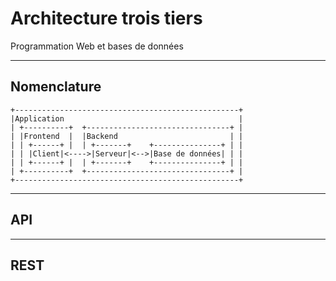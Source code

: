 # Architecture trois tiers

Programmation Web et bases de données

---

## Nomenclature

```kroki svgbob half
+--------------------------------------------------+
|Application                                       |
| +----------+  +--------------------------------+ |
| |Frontend  |  |Backend                         | |
| | +------+ |  | +-------+    +---------------+ | |
| | |Client|<---->|Serveur|<-->|Base de données| | |
| | +------+ |  | +-------+    +---------------+ | |
| +----------+  +--------------------------------+ |
+--------------------------------------------------+
```

---

## API

---

## REST
